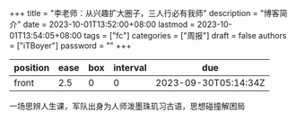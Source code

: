 +++
title = "李老师：从兴趣扩大圈子，三人行必有我师"
description = "博客简介"
date = 2023-10-01T13:52:00+08:00
lastmod = 2023-10-01T13:54:05+08:00
tags = ["fc"]
categories = ["周报"]
draft = false
authors = ["iTBoyer"]
password = ""
+++

| position | ease | box | interval | due                  |
|----------|------|-----|----------|----------------------|
| front    | 2.5  | 0   | 0        | 2023-09-30T05:14:34Z |

一场思辨人生课，军队出身为人师泼墨珠玑习古语，思想碰撞解困局 

